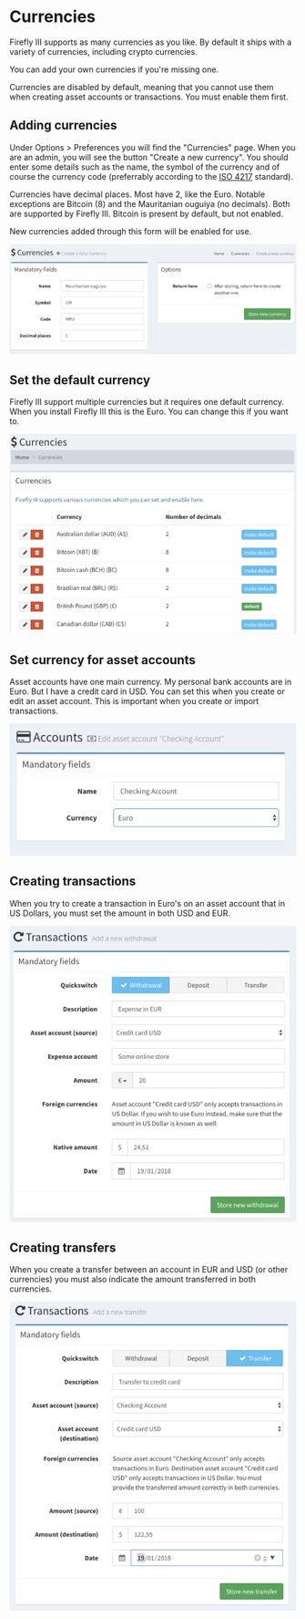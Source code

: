 # Currencies

Firefly III supports as many currencies as you like. By default it ships with a variety of currencies, including crypto currencies.

You can add your own currencies if you're missing one.

Currencies are disabled by default, meaning that you cannot use them when creating asset accounts or transactions. You must enable them first.

## Adding currencies

Under Options &gt; Preferences you will find the "Currencies" page. When you are an admin, you will see the button "Create a new currency". You should enter some details such as the name, the symbol of the currency and of course the currency code \(preferrably according to the [ISO 4217](https://www.currency-iso.org/dam/downloads/lists/list_one.xml) standard\).

Currencies have decimal places. Most have 2, like the Euro. Notable exceptions are Bitcoin \(8\) and the Mauritanian ouguiya \(no decimals\). Both are supported by Firefly III. Bitcoin is present by default, but not enabled.

New currencies added through this form will be enabled for use.

![This screen allows you to create a new currency. Pretty straight-forward.](../.gitbook/assets/currency-create.png)

## Set the default currency

Firefly III support multiple currencies but it requires one default currency. When you install Firefly III this is the Euro. You can change this if you want to.

![In this instance of Firefly III, the default currency is the British Pound.](../.gitbook/assets/currency-default.png)

## Set currency for asset accounts

Asset accounts have one main currency. My personal bank accounts are in Euro. But I have a credit card in USD. You can set this when you create or edit an asset account. This is important when you create or import transactions.

![Each account has its own default currency.](../.gitbook/assets/currency-asset.png)

## Creating transactions

When you try to create a transaction in Euro's on an asset account that in US Dollars, you must set the amount in both USD and EUR.

![When you withdraw an amount in a &quot;foreign&quot; currency, Firefly III needs to know the amount in the native currency.](../.gitbook/assets/currency-withdrawal.png)

## Creating transfers

When you create a transfer between an account in EUR and USD \(or other currencies\) you must also indicate the amount transferred in both currencies.

![Likewise when you transfer money between two asset accounts, both currencies must have a monetary value.](../.gitbook/assets/currency-transfer.png)

